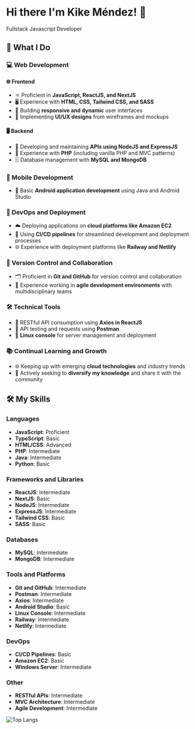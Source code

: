 # Hi there I'm Kike Méndez! 👋
Fullstack Javascript Developer

## 🌟 What I Do

### 💻 Web Development
#### 🌐 Frontend
- ⚛️ Proficient in **JavaScript, ReactJS, and NextJS**
- 🖥️ Experience with **HTML, CSS, Tailwind CSS, and SASS**
- 📱 Building **responsive and dynamic** user interfaces
- 🎨 Implementing **UI/UX designs** from wireframes and mockups

#### 🖥️ Backend
- 🌟 Developing and maintaining **APIs using NodeJS and ExpressJS**
- 🐘 Experience with **PHP** (including vanilla PHP and MVC patterns)
- 🗄️ Database management with **MySQL and MongoDB**

### 📱 Mobile Development
- 🤖 Basic **Android application development** using Java and Android Studio

### 🚀 DevOps and Deployment
- ☁️ Deploying applications on **cloud platforms like Amazon EC2**
- 🔄 Using **CI/CD pipelines** for streamlined development and deployment processes
- 🌐 Experience with deployment platforms like **Railway and Netlify**

### 🔧 Version Control and Collaboration
- 🗂️ Proficient in **Git and GitHub** for version control and collaboration
- 🤝 Experience working in **agile development environments** with multidisciplinary teams

### 🛠️ Technical Tools
- 🔗 RESTful API consumption using **Axios in ReactJS**
- 🧪 API testing and requests using **Postman**
- 🐧 **Linux console** for server management and deployment

### 📚 Continual Learning and Growth
- 🌐 Keeping up with emerging **cloud technologies** and industry trends
- 🌱 Actively seeking to **diversify my knowledge** and share it with the community

## 🛠️ My Skills

### Languages
- **JavaScript**: Proficient
- **TypeScript**: Basic
- **HTML/CSS**: Advanced
- **PHP**: Intermediate
- **Java**: Intermediate
- **Python**: Basic

### Frameworks and Libraries
- **ReactJS**: Intermediate
- **NextJS**: Basic
- **NodeJS**: Intermediate
- **ExpressJS**: Intermediate
- **Tailwind CSS**: Basic
- **SASS**: Basic

### Databases
- **MySQL**: Intermediate
- **MongoDB**: Intermediate

### Tools and Platforms
- **Git and GitHub**: Intermediate
- **Postman**: Intermediate
- **Axios**: Intermediate
- **Android Studio**: Basic
- **Linux Console**: Intermediate
- **Railway**: Intermediate
- **Netlify**: Intermediate

### DevOps
- **CI/CD Pipelines**: Basic
- **Amazon EC2**: Basic
- **Windows Server**: Intermediate

### Other
- **RESTful APIs**: Intermediate
- **MVC Architecture**: Intermediate
- **Agile Development**: Intermediate



![Top Langs](https://github-readme-stats.vercel.app/api/top-langs/?username=kikeme98&show_icons=true&theme=tokyonight)

